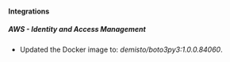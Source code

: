 #### Integrations
##### AWS - Identity and Access Management
- Updated the Docker image to: *demisto/boto3py3:1.0.0.84060*.
